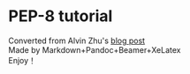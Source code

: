 # PEP-8 tutorial
Converted from Alvin Zhu's [blog post](https://alvinzhu.xyz/2017/10/07/python-pep-8/?nsukey=6eY%2F0ts61UiIp7iw4AOgfJIcL3uID7s5%2FYL3uMrItvBM1eR9wxgwFF1AkrwN%2Fd0m84ATlFkyam790cFwK1BRXAXCJcUdQay5IGGVXNqvIkzPtvOJXzFDaCbu4NR0P1wD7VjaXwfgB%2BAMU4p5epUfT0u0v%2Bt2qNhpZdINV7P6hsfxDQ918zY3YgsaTFI6UeZMik2PInG%2F3zujrSZUwi21pw%3D%3D)<br>Made by Markdown+Pandoc+Beamer+XeLatex<br>
Enjoy！
